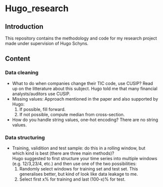 # Hugo_research
## Introduction
This repository contains the methodology and code for my research project made under supervision of Hugo Schyns.
## Content
### Data cleaning
* What to do when companies change their TIC code, use CUSIP?
Read up on the litterature about this subject. Hugo told me that many financial analysts/auditors use CUSIP.
* Missing values:
Approach mentioned in the paper and also supported by Hugo:
    1. If possible, fill forward.
    2. If not possible, compute median from cross-section.
* How do you handle string values, one-hot encoding?
There are no string values.
### Data structuring
* Training, validition and test sample: do this in a rolling window, but which kind is best (there are three main methods)?  
Hugo suggested to first structure your time series into multiple windows (e.g. 12/3,23/4, etc.) and then use one of the two possibilities:
    1. Randomly select windows for training set and test set. This generalises better, but kind of look like data leakage to me.
    2. Select first x% for training and last (100-x)% for test.